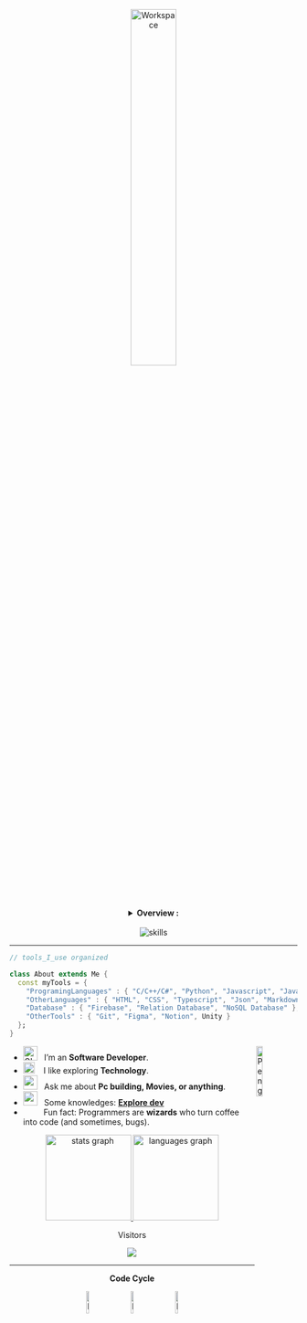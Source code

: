 <div align="center" width="50">

<img src="https://github.com/SP-XD/SP-XD/blob/main/images/dev-working_rounded.gif?raw=true" href="https://github.com/sp-xd" alt="Workspace"  width="40%"/><br> 

<details>
<p><strong> <summary>  Overview :   </summary> </strong></p>
Hi, I'm <strong>Le Huy</strong> (My English name is Max), a passionate <strong>Software Engineering</strong> who loves creating impactful solutions. 
<br>Whether it's crafting elegant code or tackling complex challenges, I thrive on innovation. Let's connect!  

<a href="huy110903@gmail.com">📫 Gmail</a>
<a href="https://max-h.vercel.app/">🔗 Portfolio</a>
<a href="https://www.linkedin.com/in/lehuy93/">💼 LinkedIn</a>

</details>

<br>
</div>

<div align="center">
  <img loading="lazy" src="https://skillicons.dev/icons?i=dotnet,spring,nextjs,react,docker,googlecloud,aws,azure" alt="skills"  />
</div>

<hr></hr>

```dart
// tools_I_use organized

class About extends Me { 
  const myTools = {  
    "ProgramingLanguages" : { "C/C++/C#", "Python", "Javascript", "Java"},
    "OtherLanguages" : { "HTML", "CSS", "Typescript", "Json", "Markdown" },
    "Database" : { "Firebase", "Relation Database", "NoSQL Database" },
    "OtherTools" : { "Git", "Figma", "Notion", Unity }
  };
}
```

-  <img alt="GIF" src="https://github.com/SP-XD/SP-XD/blob/main/images/Developer.gif" width="25" /> &nbsp; I’m an **Software Developer**. <img align="right" src="https://raw.githubusercontent.com/Tarikul-Islam-Anik/Animated-Fluent-Emojis/master/Emojis/Animals/Penguin.png" alt="Penguin" width="15%" /><br>
- <img src="https://github.com/SP-XD/SP-XD/blob/main/images/hyperkitty.gif?raw=true" width="20" />&nbsp;&nbsp;&nbsp; I like exploring **Technology**. <br>
- <img src="https://github.com/SP-XD/SP-XD/blob/main/images/message.gif?raw=true" width="25" />&nbsp;&nbsp; Ask me about **Pc building, Movies, or anything**. <br>
- <img src="https://github.com/SP-XD/SP-XD/blob/main/images/letterbox.gif?raw=true" width="25" /> &nbsp; Some knowledges: **[Explore dev](https://explore-dev-blogs.vercel.app/)**<br>
- &nbsp;&nbsp;<img src="https://github.com/SP-XD/SP-XD/blob/main/images/lightning.gif?raw=true" width="12" />&nbsp;&nbsp;&nbsp;&nbsp;Fun fact: Programmers are **wizards** who turn coffee into code (and sometimes, bugs).<br>

<div align="center" >
<a  href="https://github.com/SP-XD">

<img src="https://github-readme-stats.vercel.app/api?username=MaxH2k3&hide_title=false&hide_rank=false&show_icons=true&include_all_commits=true&count_private=true&disable_animations=false&theme=dracula&locale=en&hide_border=false" height="150" alt="stats graph" />
<img src="https://github-readme-stats.vercel.app/api/top-langs?username=MaxH2K3&locale=en&hide_title=false&layout=compact&card_width=320&langs_count=5&theme=dracula&hide_border=false" height="150" alt="languages graph"  />

</a>

<p align="center">Visitors</p>
<div align="center">
  <img src="https://profile-counter.glitch.me/MaxH2k3/count.svg?"  />
</div>

<hr></hr>

**Code Cycle**<br>

<img src="https://raw.githubusercontent.com/Tarikul-Islam-Anik/Animated-Fluent-Emojis/master/Emojis/Smilies/Face%20with%20Spiral%20Eyes.png" width="10%" alt="Broken system!"/>
&nbsp;&nbsp;&nbsp;&nbsp;&nbsp;
<img src="https://raw.githubusercontent.com/Tarikul-Islam-Anik/Animated-Fluent-Emojis/master/Emojis/Smilies/Relieved%20Face.png" width="10%" alt="It's working!"/>
&nbsp;&nbsp;&nbsp;&nbsp;&nbsp;
<img src="https://raw.githubusercontent.com/Tarikul-Islam-Anik/Animated-Fluent-Emojis/master/Emojis/Smilies/Astonished%20Face.png" width="10%" alt="It's working but you don't know how!"/><br>


<!--img src="https://github.com/SP-XD/SP-XD/blob/main/images/this_page_is.gif?raw=true"  width="40%"/-->

</div>
